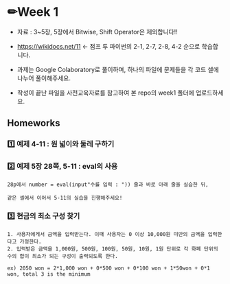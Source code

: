 # ✏Week 1

- 자료 : 3~5장, 5장에서 Bitwise, Shift Operator은 제외합니다!!

- https://wikidocs.net/11 ← 점프 투 파이썬의 2-1, 2-7, 2-8, 4-2 순으로 학습합니다.

- 과제는 Google Colaboratory로 풀이하며, 하나의 파일에 문제들을 각 코드 셀에 나누어 풀이해주세요.

- 작성이 끝난 파일을 사전교육자료를 참고하여 본 repo의 week1 폴더에 업로드하세요.

## Homeworks

### 1️⃣ 예제 4-11 : 원 넓이와 둘레 구하기


### 2️⃣ 예제 5장 28쪽, 5-11 : eval의 사용
```
28p에서 number = eval(input"수를 입력 : ")) 줄과 바로 아래 줄을 실습한 뒤,

같은 셀에서 이어서 5-11의 실습을 진행해주세요!
```

### 3️⃣ 현금의 최소 구성 찾기
```
1. 사용자에게서 금액을 입력받는다. 이때 사용자는 0 이상 10,000원 미만의 금액을 입력한다고 가정한다.
2. 입력받은 금액을 1,000원, 500원, 100원, 50원, 10원, 1원 단위로 각 화폐 단위의 수의 합이 최소가 되는 구성이 출력되도록 한다.

ex) 2050 won = 2*1,000 won + 0*500 won + 0*100 won + 1*50won + 0*1 won, total 3 is the minimum
```
